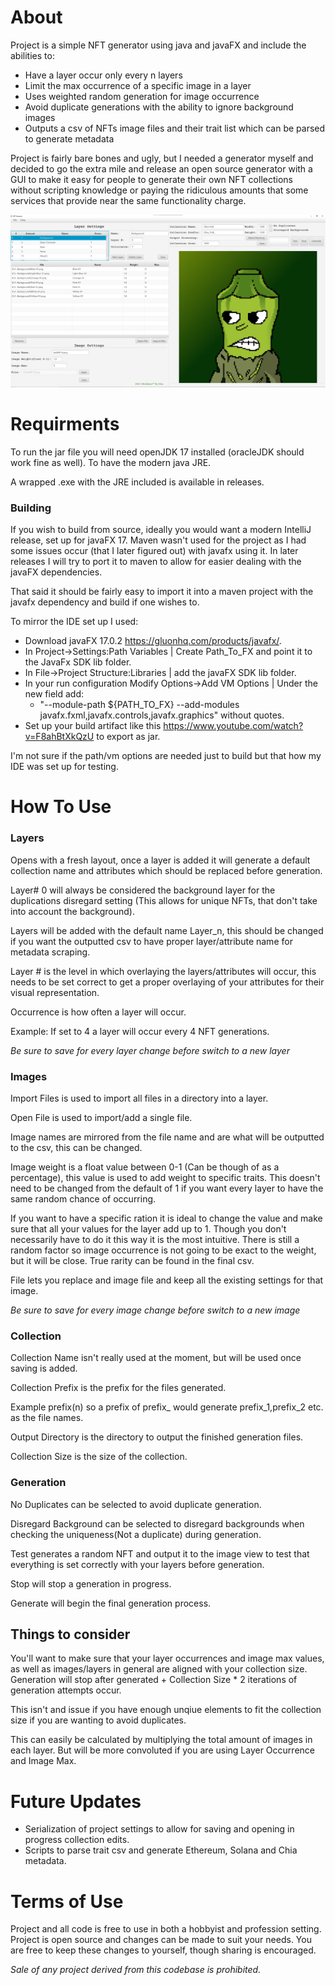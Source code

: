# About

Project is a simple NFT generator using java and javaFX and include the abilities to:

- Have a layer occur only every n layers
- Limit the max occurrence of a specific image in a layer
- Uses weighted random generation for image occurrence
- Avoid duplicate generations with the ability to ignore background images
- Outputs a csv of NFTs image files and their trait list which can be parsed to generate metadata

Project is fairly bare bones and ugly, but I needed a generator myself and decided to go the extra mile and release an open 
source generator with a GUI to make it easy for people to generate their own NFT collections without scripting knowledge 
or paying the ridiculous amounts that some services that provide near the same functionality charge.

![Screenshot](screenshot/ss.jpeg)

# Requirments

To run the jar file you will need openJDK 17 installed (oracleJDK should work fine as well). To have the modern java JRE.

A wrapped .exe with the JRE included is available in releases.

### Building

If you wish to build from source, ideally you would want a modern IntelliJ release, set up for javaFX 17. Maven wasn't used 
for the project as I had some issues occur (that I later figured out) with javafx using it. In later releases I will
try to port it to maven to allow for easier dealing with the javaFX dependencies.

That said it should be fairly easy to import it into a maven project with the javafx dependency and build if one wishes to.

To mirror the IDE set up I used:

- Download javaFX 17.0.2  https://gluonhq.com/products/javafx/.
- In Project->Settings:Path Variables | Create Path_To_FX and point it to the JavaFx SDK lib folder.
- In File->Project Structure:Libraries | add the javaFX SDK lib folder.
- In your run configuration Modify Options->Add VM Options | Under the new field add: 
  - "--module-path ${PATH_TO_FX} --add-modules javafx.fxml,javafx.controls,javafx.graphics" without quotes.
- Set up your build artifact like this https://www.youtube.com/watch?v=F8ahBtXkQzU to export as jar.

I'm not sure if the path/vm options are needed just to build but that how my IDE was set up for testing.


# How To Use

### Layers
Opens with a fresh layout, once a layer is added it will generate a default collection name and attributes which should be
replaced before generation.

Layer# 0 will always be considered the background layer for the duplications disregard setting (This allows for unique NFTs, 
that don't take into account the background).

Layers will be added with the default name Layer_n, this should be changed if you want the outputted csv to have proper 
layer/attribute name for metadata scraping.

Layer # is the level in which overlaying the layers/attributes will occur, this needs to be set correct to get a proper 
overlaying of your attributes for their visual representation.

Occurrence is how often a layer will occur. 

Example: If set to 4 a layer will occur every 4 NFT generations.

*Be sure to save for every layer change before switch to a new layer*

### Images

Import Files is used to import all files in a directory into a layer.

Open File is used to import/add a single file.

Image names are mirrored from the file name and are what will be outputted to the csv, this can be changed.

Image weight is a float value between 0-1 (Can be though of as a percentage), this value is used to add weight to specific 
traits. This doesn't need to be changed from the default of 1 if you want every layer to have the same random chance of 
occurring.

If you want to have a specific ration it is ideal to change the value and make sure that all your values for the layer add 
up to 1. Though you don't necessarily have to do it this way it is the most intuitive. There is still a random factor so
image occurrence is not going to be exact to the weight, but it will be close. True rarity can be found in the final csv.

File lets you replace and image file and keep all the existing settings for that image.

*Be sure to save for every image change before switch to a new image*

### Collection

Collection Name isn't really used at the moment, but will be used once saving is added.

Collection Prefix is the prefix for the files generated.

Example prefix(n) so a prefix of prefix_ would generate prefix_1,prefix_2 etc. as the file names.

Output Directory is the directory to output the finished generation files.

Collection Size is the size of the collection.

### Generation

No Duplicates can be selected to avoid duplicate generation.

Disregard Background can be selected to disregard backgrounds when checking the uniqueness(Not a duplicate) during generation.

Test generates a random NFT and output it to the image view to test that everything is set correctly with your layers before 
generation.

Stop will stop a generation in progress.

Generate will begin the final generation process.

## Things to consider

You'll want to make sure that your layer occurrences and image max values, as well as images/layers in general are aligned
with your collection size. Generation will stop after generated + Collection Size * 2 iterations of generation attempts occur.

This isn't and issue if you have enough unqiue elements to fit the collection size if you are wanting to avoid duplicates.

This can easily be calculated by multiplying the total amount of images in each layer. But will be more convoluted if you
are using Layer Occurrence and Image Max.

# Future Updates

- Serialization of project settings to allow for saving and opening in progress collection edits.
- Scripts to parse trait csv and generate Ethereum, Solana and Chia metadata.


# Terms of Use

Project and all code is free to use in both a hobbyist and profession setting. Project is open source and changes can be 
made to suit your needs. You are free to keep these changes to yourself, though sharing is encouraged.

*Sale of any project derived from this codebase is prohibited.*





